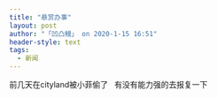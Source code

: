 ```yaml
---
title: "悬赏办事"
layout: post
author: "「凹凸鳗」 on 2020-1-15 16:51"
header-style: text
tags:
  - 新闻
---
```


<head></head>
<body>
  前几天在cityland被小菲偷了&nbsp; &nbsp;有没有能力强的去报复一下
 <br>
</body>


